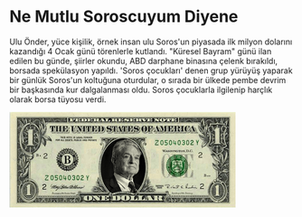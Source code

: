 # Ne Mutlu Soroscuyum Diyene

Ulu Önder, yüce kişilik, örnek insan ulu Soros'un piyasada ilk milyon
dolarını kazandığı 4 Ocak günü törenlerle kutlandı. "Küresel Bayram"
günü ilan edilen bu günde, şiirler okundu, ABD darphane binasına
çelenk bırakıldı, borsada spekülasyon yapıldı. 'Soros çocukları' denen
grup yürüyüş yaparak bir günlük Soros'un koltuğuna oturdular, o sırada
bir ülkede pembe devrim bir başkasında kur dalgalanması oldu. Soros
çocuklarla ilgilenip harçlık olarak borsa tüyosu verdi.

![](money_usd1_10112005390_final.png)
